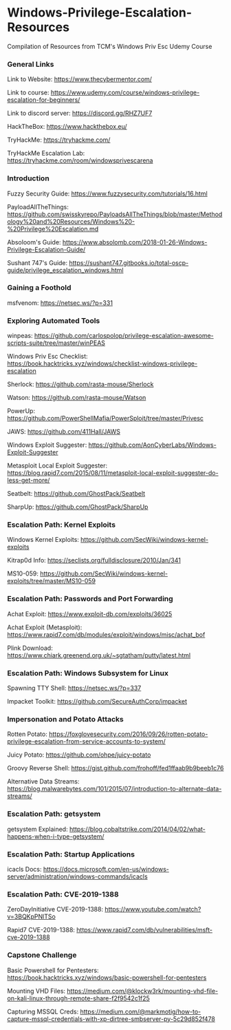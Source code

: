 # Windows-Privilege-Escalation-Resources
Compilation of Resources from TCM's Windows Priv Esc Udemy Course

### General Links 

Link to Website: https://www.thecybermentor.com/

Link to course: https://www.udemy.com/course/windows-privilege-escalation-for-beginners/

Link to discord server: https://discord.gg/RHZ7UF7

HackTheBox: https://www.hackthebox.eu/

TryHackMe: https://tryhackme.com/

TryHackMe Escalation Lab: https://tryhackme.com/room/windowsprivescarena

### Introduction

Fuzzy Security Guide: https://www.fuzzysecurity.com/tutorials/16.html
 
PayloadAllTheThings: https://github.com/swisskyrepo/PayloadsAllTheThings/blob/master/Methodology%20and%20Resources/Windows%20-%20Privilege%20Escalation.md

Absoloom's Guide: https://www.absolomb.com/2018-01-26-Windows-Privilege-Escalation-Guide/

Sushant 747's Guide: https://sushant747.gitbooks.io/total-oscp-guide/privilege_escalation_windows.html

### Gaining a Foothold

msfvenom: https://netsec.ws/?p=331

### Exploring Automated Tools

winpeas: https://github.com/carlospolop/privilege-escalation-awesome-scripts-suite/tree/master/winPEAS

Windows Priv Esc Checklist: https://book.hacktricks.xyz/windows/checklist-windows-privilege-escalation

Sherlock: https://github.com/rasta-mouse/Sherlock

Watson: https://github.com/rasta-mouse/Watson

PowerUp: https://github.com/PowerShellMafia/PowerSploit/tree/master/Privesc

JAWS: https://github.com/411Hall/JAWS

Windows Exploit Suggester: https://github.com/AonCyberLabs/Windows-Exploit-Suggester

Metasploit Local Exploit Suggester: https://blog.rapid7.com/2015/08/11/metasploit-local-exploit-suggester-do-less-get-more/

Seatbelt: https://github.com/GhostPack/Seatbelt

SharpUp: https://github.com/GhostPack/SharpUp

### Escalation Path: Kernel Exploits

Windows Kernel Exploits: https://github.com/SecWiki/windows-kernel-exploits

Kitrap0d Info: https://seclists.org/fulldisclosure/2010/Jan/341

MS10-059: https://github.com/SecWiki/windows-kernel-exploits/tree/master/MS10-059

### Escalation Path: Passwords and Port Forwarding

Achat Exploit: https://www.exploit-db.com/exploits/36025

Achat Exploit (Metasploit): https://www.rapid7.com/db/modules/exploit/windows/misc/achat_bof

Plink Download: https://www.chiark.greenend.org.uk/~sgtatham/putty/latest.html

### Escalation Path: Windows Subsystem for Linux

Spawning TTY Shell: https://netsec.ws/?p=337

Impacket Toolkit: https://github.com/SecureAuthCorp/impacket

### Impersonation and Potato Attacks

Rotten Potato: https://foxglovesecurity.com/2016/09/26/rotten-potato-privilege-escalation-from-service-accounts-to-system/

Juicy Potato: https://github.com/ohpe/juicy-potato

Groovy Reverse Shell: https://gist.github.com/frohoff/fed1ffaab9b9beeb1c76

Alternative Data Streams: https://blog.malwarebytes.com/101/2015/07/introduction-to-alternate-data-streams/

### Escalation Path: getsystem

getsystem Explained: https://blog.cobaltstrike.com/2014/04/02/what-happens-when-i-type-getsystem/

### Escalation Path: Startup Applications

icacls Docs: https://docs.microsoft.com/en-us/windows-server/administration/windows-commands/icacls

### Escalation Path: CVE-2019-1388

ZeroDayInitiative CVE-2019-1388: https://www.youtube.com/watch?v=3BQKpPNlTSo

Rapid7 CVE-2019-1388: https://www.rapid7.com/db/vulnerabilities/msft-cve-2019-1388

### Capstone Challenge

Basic Powershell for Pentesters: https://book.hacktricks.xyz/windows/basic-powershell-for-pentesters

Mounting VHD Files: https://medium.com/@klockw3rk/mounting-vhd-file-on-kali-linux-through-remote-share-f2f9542c1f25

Capturing MSSQL Creds: https://medium.com/@markmotig/how-to-capture-mssql-credentials-with-xp-dirtree-smbserver-py-5c29d852f478
